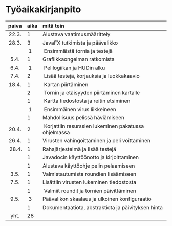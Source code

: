 # Työaikakirjanpito

| paiva | aika | mitä tein                                            |
| :----:|:-----| :-----                                               |
| 22.3. | 1    | Alustava vaatimusmäärittely                          |
| 28.3. | 3    | JavaFX tutkimista ja päävalikko                      |
|       | 1    | Ensimmäistä tornia ja testejä                        |
|  5.4. | 1    | Grafiikkaongelman ratkomista                         |
|  6.4. | 1    | Pelilogiikan ja HUDin alku                           |
|  7.4. | 2    | Lisää testejä, korjauksia ja luokkakaavio            |
| 18.4. | 1    | Kartan piirtäminen                                   |
|       | 2    | Tornin ja etäisyyden piirtäminen kartalle            |
|       | 1    | Kartta tiedostosta ja reitin etsiminen               |
|       | 1    | Ensimmäinen virus liikkeineen                        |
|       | 1    | Mahdollisuus pelissä häviämiseen                     |
| 20.4. | 2    | Korjattiin resurssien lukeminen pakatussa ohjelmassa |
| 26.4. | 1    | Virusten vahingoittaminen ja peli voittaminen        |
| 28.4. | 1    | Rahajärjestelmä ja lisää testejä                     |
|       | 1    | Javadocin käyttöönotto ja kirjoittaminen             |
|       | 1    | Alustava käyttöohje pelin pelaamiseen                |
|  3.5. | 1    | Valmistautumista roundien lisäämiseen                |
|  7.5. | 1    | Lisättiin virusten lukeminen tiedostosta             |
|       | 1    | Valmiit roundit ja tornien päivittäminen             |
|  9.5. | 3    | Päävalikon skaalaus ja ulkoinen konfiguraatio        |
|       | 1    | Dokumentaatiota, abstraktiota ja  päivityksen hinta  |
| yht.  | 28   |                                                      |
